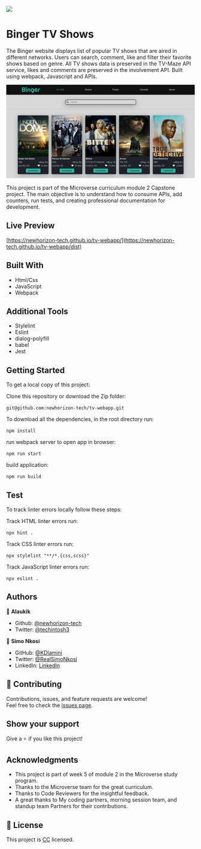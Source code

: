 ![](https://img.shields.io/badge/Microverse-blueviolet)

# Binger TV Shows

The Binger website displays list of popular TV shows that are aired in different networks. Users can search, comment, like and filter their favorite shows based on genre. All TV shows data is preserved in the TV-Maze API service, likes and comments are preserved in the involvement API. Built using webpack, Javascript and APIs.

![screenshot](./src/assets/homepage.png)

This project is part of the Microverse curriculum module 2 Capstone project. The main objective is to understand how to consume APIs, add counters, run tests, and creating professional documentation for development.

## Live Preview
[https://newhorizon-tech.github.io/tv-webapp/](https://newhorizon-tech.github.io/tv-webapp/dist)

## Built With

- Html/Css
- JavaScript
- Webpack

## Additional Tools

- Stylelint
- Eslint
- dialog-polyfill
- babel
- Jest

## Getting Started

To get a local copy of this project:

Clone this repository or download the Zip folder:
```
git@github.com:newhorizon-tech/tv-webapp.git
```  
To download all the dependencies, in the root directory run:
```
npm install
```
run webpack server to open app in browser:
```
npm run start
```

build application:
```
npm run build
```

## Test
To track linter errors locally follow these steps:  

Track HTML linter errors run:
```
npx hint .
```
Track CSS linter errors run:
```
npx stylelint "**/*.{css,scss}"
```
Track JavaScript linter errors run:
```
npx eslint .
```

## Authors


👤 **Alaukik**

- Github: [@newhorizon-tech](https://github.com/newhorizon-tech)
- Twitter: [@techintosh3](https://twitter.com/techintosh3)


👤 **Simo Nkosi**

- GitHub: [@KDlamini](https://github.com/KDlamini)
- Twitter: [@RealSimoNkosi](https://twitter.com/RealSimoNkosi)
- LinkedIn: [LinkedIn](https://www.linkedin.com/in/simo-nkosi-418523180/)


## 🤝 Contributing

Contributions, issues, and feature requests are welcome!  
Feel free to check the [issues page](https://github.com/newhorizon-tech/tv-webapp/issues).


## Show your support

Give a ⭐️ if you like this project!

## Acknowledgments

- This project is part of week 5 of module 2 in the Microverse study program.
- Thanks to the Microverse team for the great curriculum.
- Thanks to Code Reviewers for the insightful feedback.
- A great thanks to My coding partners, morning session team, and standup team Partners for their contributions.

## 📝 License

This project is [CC](./CC.md) licensed.

